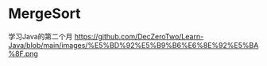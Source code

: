 # MergeSort
学习Java的第二个月
https://github.com/DecZeroTwo/Learn-Java/blob/main/images/%E5%BD%92%E5%B9%B6%E6%8E%92%E5%BA%8F.png
